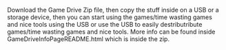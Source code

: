 Download the Game Drive Zip file, then copy the stuff inside on a USB or a storage device, then you can start using the games/time wasting games and nice tools using the USB or use the USB to easily destributribute games/time wasting games and nice tools. More info can be found inside GameDriveInfoPageREADME.html which is inside the zip.
